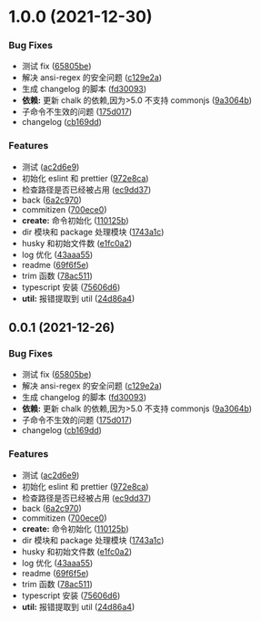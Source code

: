 # 1.0.0 (2021-12-30)

### Bug Fixes

- 测试 fix ([65805be](https://github.com/sklme/typescript-scaffold/commit/65805be97105f76aedc3f88144835ea3c2ea7ab2))
- 解决 ansi-regex 的安全问题 ([c129e2a](https://github.com/sklme/typescript-scaffold/commit/c129e2ab79668932e3f666baf71d3fe4dcd36554))
- 生成 changelog 的脚本 ([fd30093](https://github.com/sklme/typescript-scaffold/commit/fd3009362d5375e14a419f2c8a3ed3d28b9858d6))
- **依赖:** 更新 chalk 的依赖,因为>5.0 不支持 commonjs ([9a3064b](https://github.com/sklme/typescript-scaffold/commit/9a3064b4c9b47534f354bacf0af49253145d91f5))
- 子命令不生效的问题 ([175d017](https://github.com/sklme/typescript-scaffold/commit/175d01759e4db2b135ff2d6a686e4ab96a4efae5))
- changelog ([cb169dd](https://github.com/sklme/typescript-scaffold/commit/cb169dd0a4dc016de9538ad8931463c3cc65d8bb))

### Features

- 测试 ([ac2d6e9](https://github.com/sklme/typescript-scaffold/commit/ac2d6e95c772aceb1e2e9c49f0b0f49750d74188))
- 初始化 eslint 和 prettier ([972e8ca](https://github.com/sklme/typescript-scaffold/commit/972e8caa57f7e416d7def9022cfae3387bac57c3))
- 检查路径是否已经被占用 ([ec9dd37](https://github.com/sklme/typescript-scaffold/commit/ec9dd3775e9e52775afe534e2ad9c1b6cbd20117))
- back ([6a2c970](https://github.com/sklme/typescript-scaffold/commit/6a2c9708b078b09cbad2a96ba4a0558f06322854))
- commitizen ([700ece0](https://github.com/sklme/typescript-scaffold/commit/700ece03872f631ad28f9f94b1a8b26d094157f8))
- **create:** 命令初始化 ([110125b](https://github.com/sklme/typescript-scaffold/commit/110125b2274ba8d648220719c515ff884adf2979))
- dir 模块和 package 处理模块 ([1743a1c](https://github.com/sklme/typescript-scaffold/commit/1743a1ca98665568020af1cdee96904dbb3b9020))
- husky 和初始文件数 ([e1fc0a2](https://github.com/sklme/typescript-scaffold/commit/e1fc0a2fa59db66fa9dd3a19510587658a286402))
- log 优化 ([43aaa55](https://github.com/sklme/typescript-scaffold/commit/43aaa55dc5dbf577d460a7e961dee6f2cf8219d6))
- readme ([69f6f5e](https://github.com/sklme/typescript-scaffold/commit/69f6f5e13dd46f88b4afb14aaca632ee958ddd49))
- trim 函数 ([78ac511](https://github.com/sklme/typescript-scaffold/commit/78ac511eeab21b61cb1e275b805d178ed44e1491))
- typescript 安装 ([75606d6](https://github.com/sklme/typescript-scaffold/commit/75606d6dbf29c810ac6f5b7b8d50f48f4096ac15))
- **util:** 报错提取到 util ([24d86a4](https://github.com/sklme/typescript-scaffold/commit/24d86a41b98eaf35c0f4c2b9e771989329256cc4))

## 0.0.1 (2021-12-26)

### Bug Fixes

- 测试 fix ([65805be](https://github.com/sklme/typescript-scaffold/commit/65805be97105f76aedc3f88144835ea3c2ea7ab2))
- 解决 ansi-regex 的安全问题 ([c129e2a](https://github.com/sklme/typescript-scaffold/commit/c129e2ab79668932e3f666baf71d3fe4dcd36554))
- 生成 changelog 的脚本 ([fd30093](https://github.com/sklme/typescript-scaffold/commit/fd3009362d5375e14a419f2c8a3ed3d28b9858d6))
- **依赖:** 更新 chalk 的依赖,因为>5.0 不支持 commonjs ([9a3064b](https://github.com/sklme/typescript-scaffold/commit/9a3064b4c9b47534f354bacf0af49253145d91f5))
- 子命令不生效的问题 ([175d017](https://github.com/sklme/typescript-scaffold/commit/175d01759e4db2b135ff2d6a686e4ab96a4efae5))
- changelog ([cb169dd](https://github.com/sklme/typescript-scaffold/commit/cb169dd0a4dc016de9538ad8931463c3cc65d8bb))

### Features

- 测试 ([ac2d6e9](https://github.com/sklme/typescript-scaffold/commit/ac2d6e95c772aceb1e2e9c49f0b0f49750d74188))
- 初始化 eslint 和 prettier ([972e8ca](https://github.com/sklme/typescript-scaffold/commit/972e8caa57f7e416d7def9022cfae3387bac57c3))
- 检查路径是否已经被占用 ([ec9dd37](https://github.com/sklme/typescript-scaffold/commit/ec9dd3775e9e52775afe534e2ad9c1b6cbd20117))
- back ([6a2c970](https://github.com/sklme/typescript-scaffold/commit/6a2c9708b078b09cbad2a96ba4a0558f06322854))
- commitizen ([700ece0](https://github.com/sklme/typescript-scaffold/commit/700ece03872f631ad28f9f94b1a8b26d094157f8))
- **create:** 命令初始化 ([110125b](https://github.com/sklme/typescript-scaffold/commit/110125b2274ba8d648220719c515ff884adf2979))
- dir 模块和 package 处理模块 ([1743a1c](https://github.com/sklme/typescript-scaffold/commit/1743a1ca98665568020af1cdee96904dbb3b9020))
- husky 和初始文件数 ([e1fc0a2](https://github.com/sklme/typescript-scaffold/commit/e1fc0a2fa59db66fa9dd3a19510587658a286402))
- log 优化 ([43aaa55](https://github.com/sklme/typescript-scaffold/commit/43aaa55dc5dbf577d460a7e961dee6f2cf8219d6))
- readme ([69f6f5e](https://github.com/sklme/typescript-scaffold/commit/69f6f5e13dd46f88b4afb14aaca632ee958ddd49))
- trim 函数 ([78ac511](https://github.com/sklme/typescript-scaffold/commit/78ac511eeab21b61cb1e275b805d178ed44e1491))
- typescript 安装 ([75606d6](https://github.com/sklme/typescript-scaffold/commit/75606d6dbf29c810ac6f5b7b8d50f48f4096ac15))
- **util:** 报错提取到 util ([24d86a4](https://github.com/sklme/typescript-scaffold/commit/24d86a41b98eaf35c0f4c2b9e771989329256cc4))
